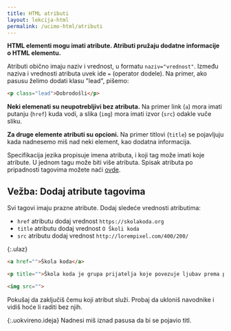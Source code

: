 ```yaml
---
title: HTML atributi
layout: lekcija-html
permalink: /ucimo-html/atributi
---
```


**HTML elementi mogu imati atribute. Atributi pružaju dodatne informacije o HTML elementu.**

Atributi obično imaju naziv i vrednost, u formatu `naziv="vrednost"`. Između naziva i vrednosti atributa uvek ide `=` (operator dodele). Na primer, ako pasusu želimo dodati klasu "lead", pišemo:

```html
<p class="lead">Dobrodošli</p>
```

**Neki elemenati su neupotrebljivi bez atributa.** Na primer link (`a`) mora imati putanju (`href`) kuda vodi, a slika (`img`) mora imati izvor (`src`) odakle vuče sliku.

**Za druge elemente atributi su opcioni.** Na primer titlovi (`title`) se pojavljuju kada nadnesemo miš nad neki element, kao dodatna informacija.

Specifikacija jezika propisuje imena atributa, i koji tag može imati koje atribute. U jednom tagu može biti više atributa. Spisak atributa po pripadnosti tagovima možete naći [ovde](https://developer.mozilla.org/en-US/docs/Web/HTML/Attributes).

## Vežba: Dodaj atribute tagovima

Svi tagovi imaju prazne atribute. Dodaj sledeće vrednosti atributima:

- `href` atributu dodaj vrednost `https://skolakoda.org`
- `title` atributu dodaj vrednost `O Školi koda`
- `src` atributu dodaj vrednost `http://lorempixel.com/400/200/`

{:.ulaz}
```html
<a href="">Škola koda</a>

<p title="">Škola koda je grupa prijatelja koje povezuje ljubav prema pisanju koda. Zajedno učimo HTML, CSS, Javascript, PHP, Python i druge jezike. </p>

<img src="">
```

Pokušaj da zaključiš čemu koji atribut služi. Probaj da ukloniš navodnike i vidiš hoće li raditi bez njih.

{:.uokvireno.ideja}
Nadnesi miš iznad pasusa da bi se pojavio titl.
